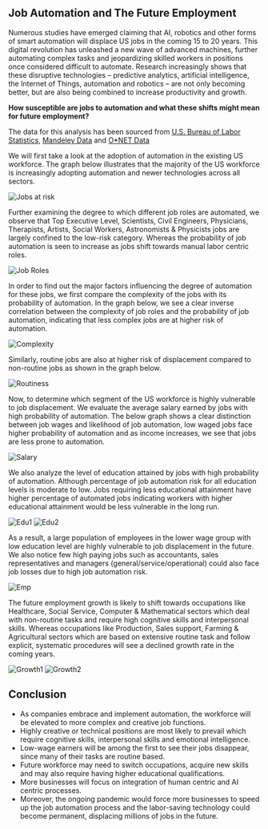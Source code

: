 ## Job Automation and The Future Employment

Numerous studies have emerged claiming that AI, robotics and other forms of smart automation will displace US jobs in the coming 15 to 20 years. This digital revolution has unleashed a new wave of advanced machines, further automating complex tasks and jeopardizing skilled workers in positions once considered difficult to automate. Research increasingly shows that these disruptive technologies – predictive analytics, artificial intelligence, the Internet of Things, automation and robotics – are not only becoming better, but are also being combined to increase productivity and growth.

**How susceptible are jobs to automation and what these shifts might mean for future employment?**

The data for this analysis has been sourced from [U.S. Bureau of Labor Statistics](https://www.bls.gov/emp/tables/educational-attainment.htm), [Mandeley Data](https://data.mendeley.com/datasets/czbvhmzwm3/1) and [O*NET Data](https://www.onetonline.org/find/descriptor/result/4.C.3.b.2)


We will first take a look at the adoption of automation in the existing US workforce. The graph below illustrates that the majority of the US workforce is increasingly adopting automation and newer technologies across all sectors.

![Jobs at risk](https://user-images.githubusercontent.com/74162219/102028280-659b2100-3d77-11eb-987f-197fe3d22b70.png)


Further examining the degree to which different job roles are automated, we observe that Top Executive Level, Scientists, Civil Engineers, Physicians, Therapists, Artists, Social Workers, Astronomists & Physicists jobs are largely confined to the low-risk category. Whereas the probability of job automation is seen to increase as jobs shift towards manual labor centric roles.   

![Job Roles](https://user-images.githubusercontent.com/74162219/102029908-7307d980-3d7e-11eb-8ea9-e32089617606.png)

In order to find out the major factors influencing the degree of automation for these jobs, we first compare the complexity of the jobs with its probability of automation. In the graph below, we see a clear inverse correlation between the complexity of job roles and the probability of job automation, indicating that less complex jobs are at higher risk of automation.

![Complexity](https://user-images.githubusercontent.com/74162219/102030043-18bb4880-3d7f-11eb-8be0-bfde5de8a83a.png)

Similarly, routine jobs are also at higher risk of displacement compared to non-routine jobs as shown in the graph below.

![Routiness](https://user-images.githubusercontent.com/74162219/102030094-4a341400-3d7f-11eb-8cb1-10fec86efa07.png)


Now, to determine which segment of the US workforce is highly vulnerable to job displacement. We evaluate the average salary earned by jobs with high probability of automation. The below graph shows a clear distinction between job wages and likelihood of job automation, low waged jobs face higher probability of automation and as income increases, we see that jobs are less prone to automation.

![Salary](https://user-images.githubusercontent.com/74162219/102030174-aa2aba80-3d7f-11eb-9a10-0a43cf8d6ed5.png)


We also analyze the level of education attained by jobs with high probability of automation. Although percentage of job automation risk for all education levels is moderate to low. Jobs requiring less educational attainment have higher percentage of automated jobs indicating workers with higher educational attainment would be less vulnerable in the long run.

![Edu1](https://user-images.githubusercontent.com/74162219/102030244-f70e9100-3d7f-11eb-96fb-69014d8a5766.png)
![Edu2](https://user-images.githubusercontent.com/74162219/102030246-f83fbe00-3d7f-11eb-83e5-46f41978fb47.png)

As a result, a large population of employees in the lower wage group with low education level are highly vulnerable to job displacement in the future. We also notice few high paying jobs such as accountants, sales representatives and managers (general/service/operational) could also face job losses due to high job automation risk.

![Emp](https://user-images.githubusercontent.com/74162219/102030344-713f1580-3d80-11eb-8b93-06efe52616ce.png)

The future employment growth is likely to shift towards occupations like Healthcare, Social Service, Computer & Mathematical sectors which deal with non-routine tasks and require high cognitive skills and interpersonal skills. Whereas occupations like Production, Sales support, Farming & Agricultural sectors which are based on extensive routine task and follow explicit, systematic procedures will see a declined growth rate in the coming years.

![Growth1](https://user-images.githubusercontent.com/74162219/102030346-7308d900-3d80-11eb-8a51-37568a04a691.png)
![Growth2](https://user-images.githubusercontent.com/74162219/102030353-7ef49b00-3d80-11eb-8b63-aecd5cb34eab.png)

## Conclusion
- As companies embrace and implement automation, the workforce will be elevated to more complex and creative job functions.
- Highly creative or technical positions are most likely to prevail which require cognitive skills, interpersonal skills and emotional intelligence.
- Low-wage earners will be among the first to see their jobs disappear, since many of their tasks are routine based.
- Future workforce may need to switch occupations, acquire new skills and may also require having higher educational qualifications.
- More businesses will focus on integration of human centric and AI centric processes.
- Moreover, the ongoing pandemic would force more businesses to speed up the job automation process and the labor-saving technology could become permanent, displacing millions of jobs in the future.

